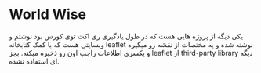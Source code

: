 # World Wise

یکی دیگه از پروژه هایی هست که در طول یادگیری ری اکت توی کورس بود نوشتم و وبسایتی هست که با کمک کتابخانه leaflet نوشته شده و یه مختصات از نقشه رو میگیره و یکسری اطلاعات راجب اون رو ذخیره میکنه.
بجز leaflet از third-party library دیگه ای استفاده نشده.
